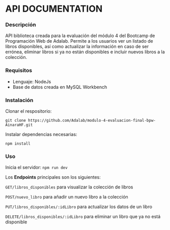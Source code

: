 # API DOCUMENTATION

### Descripción

API biblioteca creada para la evaluación del módulo 4 del Bootcamp de Programación Web de Adalab. Permite a los usuarios ver un listado de libros disponibles, así como actualizar la información en caso de ser errónea, eliminar libros si ya no están disponibles e incluir nuevos libros a la colección.

### Requisitos

- Lenguaje: NodeJs
- Base de datos creada en MySQL Workbench

### Instalación

Clonar el respositorio:

``` git clone https://github.com/Adalab/modulo-4-evaluacion-final-bpw-AinaraHF.git ```

Instalar dependencias necesarias:

``` npm install ```

### Uso

Inicia el servidor: ``` npm run dev ```

Los **Endpoints** principales son los siguientes:

``` GET/libros_disponibles ``` para visualizar la colección de libros

``` POST/nuevo_libro ``` para añadir un nuevo libro a la colección

``` PUT/libros_disponibles/:idLibro ``` para actualizar los datos de un libro

``` DELETE/libros_disponibles/:idLibro ``` para eliminar un libro que ya no está disponible

